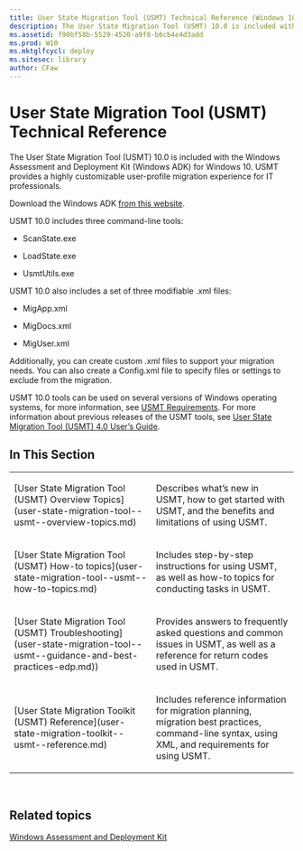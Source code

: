 ```yaml
---
title: User State Migration Tool (USMT) Technical Reference (Windows 10)
description: The User State Migration Tool (USMT) 10.0 is included with the Windows Assessment and Deployment Kit (Windows ADK) for Windows 10. USMT provides a highly customizable user-profile migration experience for IT professionals.
ms.assetid: f90bf58b-5529-4520-a9f8-b6cb4e4d3add
ms.prod: W10
ms.mktglfcycl: deploy
ms.sitesec: library
author: CFaw
---
```


# User State Migration Tool (USMT) Technical Reference


The User State Migration Tool (USMT) 10.0 is included with the Windows Assessment and Deployment Kit (Windows ADK) for Windows 10. USMT provides a highly customizable user-profile migration experience for IT professionals.

Download the Windows ADK [from this website](http://go.microsoft.com/fwlink/p/?LinkID=526803).

USMT 10.0 includes three command-line tools:

-   ScanState.exe

-   LoadState.exe

-   UsmtUtils.exe

USMT 10.0 also includes a set of three modifiable .xml files:

-   MigApp.xml

-   MigDocs.xml

-   MigUser.xml

Additionally, you can create custom .xml files to support your migration needs. You can also create a Config.xml file to specify files or settings to exclude from the migration.

USMT 10.0 tools can be used on several versions of Windows operating systems, for more information, see [USMT Requirements](usmt-requirements-usmt-win7-usmt-win8.md). For more information about previous releases of the USMT tools, see [User State Migration Tool (USMT) 4.0 User’s Guide](http://go.microsoft.com/fwlink/p/?LinkId=246564).

## In This Section


<table>
<colgroup>
<col width="50%" />
<col width="50%" />
</colgroup>
<tbody>
<tr class="odd">
<td align="left"><p>[User State Migration Tool (USMT) Overview Topics](user-state-migration-tool--usmt--overview-topics.md)</p></td>
<td align="left"><p>Describes what’s new in USMT, how to get started with USMT, and the benefits and limitations of using USMT.</p></td>
</tr>
<tr class="even">
<td align="left"><p>[User State Migration Tool (USMT) How-to topics](user-state-migration-tool--usmt--how-to-topics.md)</p></td>
<td align="left"><p>Includes step-by-step instructions for using USMT, as well as how-to topics for conducting tasks in USMT.</p></td>
</tr>
<tr class="odd">
<td align="left"><p>[User State Migration Tool (USMT) Troubleshooting](user-state-migration-tool--usmt--guidance-and-best-practices-edp.md))</p></td>
<td align="left"><p>Provides answers to frequently asked questions and common issues in USMT, as well as a reference for return codes used in USMT.</p></td>
</tr>
<tr class="even">
<td align="left"><p>[User State Migration Toolkit (USMT) Reference](user-state-migration-toolkit--usmt--reference.md)</p></td>
<td align="left"><p>Includes reference information for migration planning, migration best practices, command-line syntax, using XML, and requirements for using USMT.</p></td>
</tr>
</tbody>
</table>

 

## Related topics


[Windows Assessment and Deployment Kit](https://msdn.microsoft.com/library/windows/hardware/dn247001.aspx)

 

 





